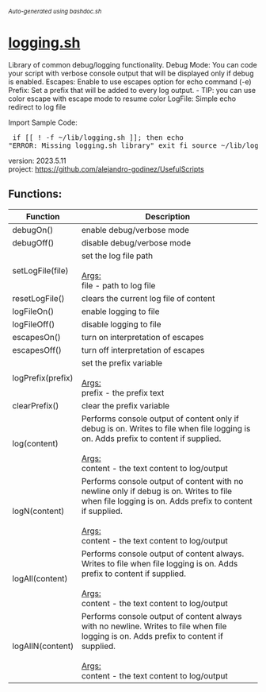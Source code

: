 <small><i>Auto-generated using bashdoc.sh</i></small>
# [logging.sh](../logging.sh)

 Library of common debug/logging functionality.
   Debug Mode:  You can code your script with verbose console output that will 
                be displayed only if debug is enabled.
   Escapes:  Enable to use escapes option for echo command (-e)
   Prefix:  Set a prefix that will be added to every log output.
            - TIP: you can use color escape with escape mode to resume color
   LogFile:  Simple echo redirect to log file


 Import Sample Code:
     <pre>
     if [[ ! -f ~/lib/logging.sh ]]; then
       echo "ERROR: Missing logging.sh library"
       exit
     fi
     source ~/lib/logging.sh
     </pre>

 version: 2023.5.11  
 project:  https://github.com/alejandro-godinez/UsefulScripts  


## Functions:
| Function | Description |
|----------|-------------|
| debugOn() | enable debug/verbose mode   |
| debugOff() | disable debug/verbose mode   |
| setLogFile(file) | set the log file path    <br><br><u>Args:</u><br>file - path to log file  <br> |
| resetLogFile() | clears the current log file of content   |
| logFileOn() | enable logging to file   |
| logFileOff() | disable logging to file   |
| escapesOn() | turn on interpretation of escapes   |
| escapesOff() | turn off interpretation of escapes   |
| logPrefix(prefix) | set the prefix variable    <br><br><u>Args:</u><br>prefix - the prefix text  <br> |
| clearPrefix() | clear the prefix variable   |
| log(content) | Performs console output of content only if debug is on.  Writes to file when file logging is on.  Adds prefix to content if supplied.    <br><br><u>Args:</u><br>content - the text content to log/output  <br> |
| logN(content) | Performs console output of content with no newline only if debug is on.  Writes to file when file logging is on.  Adds prefix to content if supplied.    <br><br><u>Args:</u><br>content - the text content to log/output  <br> |
| logAll(content) | Performs console output of content always.  Writes to file when file logging is on.  Adds prefix to content if supplied.    <br><br><u>Args:</u><br>content - the text content to log/output  <br> |
| logAllN(content) | Performs console output of content always with no newline.  Writes to file when file logging is on.  Adds prefix to content if supplied.    <br><br><u>Args:</u><br>content - the text content to log/output  <br> |
